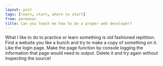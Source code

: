 ```yaml
---
layout: post
tags: [learn, start, where to start]
from: permanar_
title: Can you teach me how to be a proper web developer?
---
```

What I like to do to practice or learn something is old fashioned repitition. Find a website you like a bunch and try to make a copy of something on it. Like the login page. Make the page function by console logging the information that page would need to output. Delete it and try again without inspecting the source!
